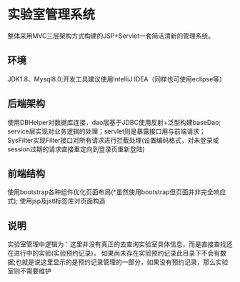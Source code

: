# 实验室管理系统
整体采用MVC三层架构方式构建的JSP+Servlet一套简洁清新的管理系统。
## 环境
JDK1.8、Mysql8.0;开发工具建议使用IntelliJ IDEA（同样也可使用eclipse等）
## 后端架构
使用DBHelper对数据库连接，dao层基于JDBC使用反射+泛型构建baseDao;
service层实现对业务逻辑的处理；servlet则是暴露接口用与前端请求；
SysFilter实现Filter接口对所有请求进行拦截处理(设置编码格式，对未登录或session过期的请求直接重定向到登录页重新登陆)
## 前端结构
使用bootstrap各种组件优化页面布局(*虽然使用bootstrap但页面并非完全响应式);
使用jsp及jstl标签库对页面构造

## 说明
实验室管理中逻辑为：这里并没有真正的去查询实验室具体信息，而是直接查找还在进行中的实验(实验预约记录)，
如果尚未存在实验预约记录此目录下不会有数据;也就是说这里显示的是预约记录管理的一部分，如果没有预约记录，那么实验室则不需要维护